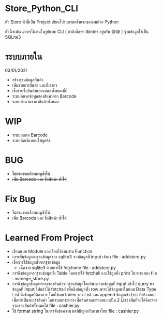 # Store_Python_CLI
ตัว Store ตัวนี้เป็น Project เขียนโปรแกรมครั้งแรกของผมด้วย Python

ตัวนี้จะพัฒนาการใช้งานในรูปแบบ CLI ( กำลังศึกษา tkinter อยู่ครับ 😅😅 ) ฐานข้อมูลใช้เป็น SQLite3

# ระบบภายใน
03/01/2021
- สร้างฐานข้อมูลสินค้า
- เพิ่มรายการสินค้า และตั้งราคา
- เช็ครายชื่อสินค้าและนสตสทั้งหมดที่มี
- ระบบค้นหาข้อมูลของสินค้าจาก Barcode
- ระบบคำนวนราคาสินค้าทั้งหมด

# WIP
- ระบบสแกน Barcode
- ระบบคิดเงินทอนให้ลูกค้า

# BUG
- <s>ไม่สามารถเลือกเมนูซ้ำได้</s>
- <s>เพิ่ม Barcode และ ชื่อสินค้า ซ้ำได้</s>

# Fix Bug
- ไม่สามารถเลือกเมนูซ้ำได้
- เพิ่ม Barcode และ ชื่อสินค้า ซ้ำได้

# Learned From Project
- เขียนแบบ Module และเรียกใช้งานผ่าน Function
- การเพิ่มข้อมูลลงฐานข้อมูลของ sqlite3 จากข้อมูลที่ input เข้ามา
  file : addstore.py
- เช็คการใช้ข้อมูลซ้ำจากฐานข้อมูล
  - เช็คจาก sqlite3 ด้วยการใช้ fetchone
  file : addstore.py
- การดึงข้อมูลจากฐานข้อมูลทั้ง Table โดยการใช้ fetchall และใช้ลูบสั่ง print ในการแสดง
  file : manege_store.py
- การดึงข้อมูลชื่อและราคาของสินค้าจากฐานข้อมูลโดยค้นหาจากข้อมูลที่ input เข้าไป
  qurry หาข้อมูลที่ input ไปแล้วใช้ fetchall เพื่อดึงข้อมูลทั้ง row มาจะได้ข้อมูลมาในแบบ Data Type List 
  ดึงข้อมูลที่ต้องการ โดยใช้เลข Index ของ List และ append ข้อมูลเข้า List ที่สร้างแยกเพื่อทำเป็นตะกร้าสินค้า
  โดยจะแยกระหว่าง ชื่อสินค้าและราคาแยกเป็น 2 List เพิ่มที่จะได้คิดราคารวมของสินค้าทั้งหมดได้
  file : cashier.py
- ใช้ format string ในการจัดข้อความ แต่มีปัญหากับภาษาไทย
  file : cashier.py
